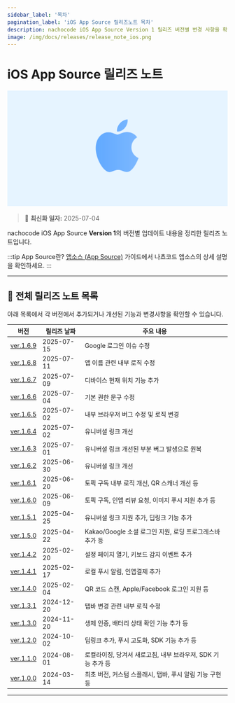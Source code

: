 ```yaml
---
sidebar_label: '목차'
pagination_label: 'iOS App Source 릴리즈노트 목차'
description: nachocode iOS App Source Version 1 릴리즈 버전별 변경 사항을 확인할 수 있습니다.
image: /img/docs/releases/release_note_ios.png
---
```


# iOS App Source 릴리즈 노트

![ios](../../../../../static/img/docs/releases/release_note_ios.png)

> 🔔 **최신화 일자:** 2025-07-04

nachocode iOS App Source **Version 1**의 버전별 업데이트 내용을 정리한 릴리즈 노트입니다.

:::tip App Source란?
[앱소스 (App Source)](/docs/guide/app-source) 가이드에서 나쵸코드 앱소스의 상세 설명을 확인하세요.
:::

---

## 📖 전체 릴리즈 노트 목록

아래 목록에서 각 버전에서 추가되거나 개선된 기능과 변경사항을 확인할 수 있습니다.

| 버전                           | 릴리즈 날짜 | 주요 내용                                                    |
| ------------------------------ | ----------- | ------------------------------------------------------------ |
| [ver.1.6.9](./release-v-1-6-9) | 2025-07-15  | Google 로그인 이슈 수정                                     |
| [ver.1.6.8](./release-v-1-6-8) | 2025-07-11  | 앱 이름 관련 내부 로직 수정                                     |
| [ver.1.6.7](./release-v-1-6-7) | 2025-07-09  | 디바이스 현재 위치 기능 추가                                     |
| [ver.1.6.6](./release-v-1-6-6) | 2025-07-04  | 기본 권한 문구 수정                                          |
| [ver.1.6.5](./release-v-1-6-5) | 2025-07-02  | 내부 브라우저 버그 수정 및 로직 변경                         |
| [ver.1.6.4](./release-v-1-6-4) | 2025-07-02  | 유니버셜 링크 개선                                           |
| [ver.1.6.3](./release-v-1-6-3) | 2025-07-01  | 유니버셜 링크 개선된 부분 버그 발생으로 원복                 |
| [ver.1.6.2](./release-v-1-6-2) | 2025-06-30  | 유니버셜 링크 개선                                           |
| [ver.1.6.1](./release-v-1-6-1) | 2025-06-20  | 토픽 구독 내부 로직 개선, QR 스캐너 개선 등                  |
| [ver.1.6.0](./release-v-1-6-0) | 2025-06-09  | 토픽 구독, 인앱 리뷰 요청, 이미지 푸시 지원 추가 등          |
| [ver.1.5.1](./release-v-1-5-1) | 2025-04-25  | 유니버셜 링크 지원 추가, 딥링크 기능 추가                    |
| [ver.1.5.0](./release-v-1-5-0) | 2025-04-22  | Kakao/Google 소셜 로그인 지원, 로딩 프로그레스바 추가 등     |
| [ver.1.4.2](./release-v-1-4-2) | 2025-02-20  | 설정 페이지 열기, 키보드 감지 이벤트 추가                    |
| [ver.1.4.1](./release-v-1-4-1) | 2025-02-17  | 로컬 푸시 알림, 인앱결제 추가                                |
| [ver.1.4.0](./release-v-1-4-0) | 2025-02-04  | QR 코드 스캔, Apple/Facebook 로그인 지원 등                  |
| [ver.1.3.1](./release-v-1-3-1) | 2024-12-20  | 탭바 변경 관련 내부 로직 수정                                |
| [ver.1.3.0](./release-v-1-3-0) | 2024-11-20  | 생체 인증, 배터리 상태 확인 기능 추가 등                     |
| [ver.1.2.0](./release-v-1-2-0) | 2024-10-02  | 딥링크 추가, 푸시 고도화, SDK 기능 추가 등                   |
| [ver.1.1.0](./release-v-1-1-0) | 2024-08-01  | 로컬라이징, 당겨서 새로고침, 내부 브라우저, SDK 기능 추가 등 |
| [ver.1.0.0](./release-v-1-0-0) | 2024-03-14  | 최초 버전, 커스텀 스플래시, 탭바, 푸시 알림 기능 구현 등     |

---
